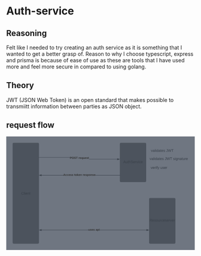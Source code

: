 # Auth-service

## Reasoning

Felt like I needed to try creating an auth service as it is something that I wanted to get a better grasp of.
Reason to why I choose typescript, express and prisma is because of ease of use as these are tools that I have used more and feel more secure in compared to using golang.

## Theory
JWT (JSON Web Token) is an open standard that makes possible to transmiitt information between parties as JSON object.

## request flow

![plans for the project](doc/auth-flow.png)
